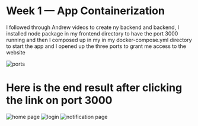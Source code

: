 # Week 1 — App Containerization

I followed through Andrew videos to create ny backend  and backend, I installed node package in my frontend directory to have the port 3000 running and then I composed up in my in my docker-compose.yml directory to start the app and I opened up the three ports to grant me access to the website

![ports](https://user-images.githubusercontent.com/111932225/221354928-807cca37-7846-446e-af8b-e902fb710483.png)

# Here is the end result after clicking the link on port 3000

![home page](https://user-images.githubusercontent.com/111932225/221352547-4ee64ee1-b8e2-4e12-a7c9-9ee3b87f9dce.png)
![login ](https://user-images.githubusercontent.com/111932225/221352653-2d42f648-83c4-4ce5-ab7b-b49473800f78.png)
![notification page](https://user-images.githubusercontent.com/111932225/221352658-54324354-c4d3-4ca1-8708-ab718f02bdb6.png)
